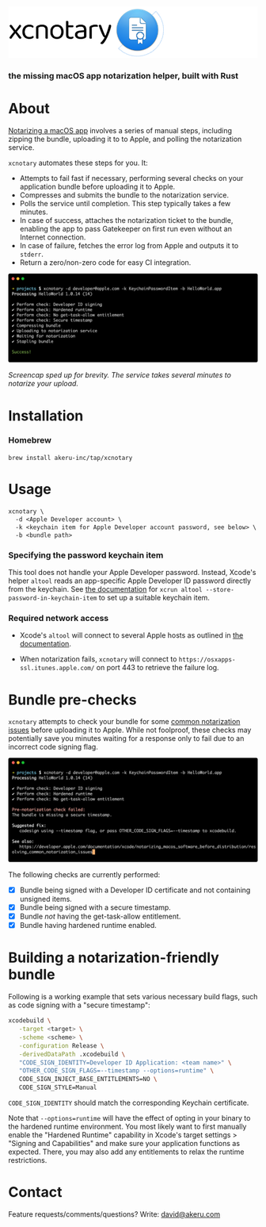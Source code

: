 ![logo](/docs/images/logo.png)

### the missing macOS app notarization helper, built with Rust

# About

[Notarizing a macOS app](https://developer.apple.com/documentation/xcode/notarizing_macos_software_before_distribution) involves a series of manual steps, including zipping the bundle, uploading it to to Apple, and polling the notarization service.

`xcnotary` automates these steps for you. It:

- Attempts to fail fast if necessary, performing several checks on your application bundle before uploading it to Apple.
- Compresses and submits the bundle to the notarization service.
- Polls the service until completion. This step typically takes a few minutes.
- In case of success, attaches the notarization ticket to the bundle, enabling the app to pass Gatekeeper on first run even without an Internet connection.
- In case of failure, fetches the error log from Apple and outputs it to `stderr`.
- Return a zero/non-zero code for easy CI integration.

![Notarization](/docs/images/notarize.png)

*Screencap sped up for brevity. The service takes several minutes to notarize your upload.*

# Installation

### Homebrew

```
brew install akeru-inc/tap/xcnotary
```

# Usage

```
xcnotary \
  -d <Apple Developer account> \
  -k <keychain item for Apple Developer account password, see below> \
  -b <bundle path>
```

### Specifying the password keychain item

This tool does not handle your Apple Developer password. Instead, Xcode's helper `altool` reads an app-specific Apple Developer ID password directly from the keychain. See [the documentation](https://developer.apple.com/documentation/xcode/notarizing_macos_software_before_distribution/customizing_the_notarization_workflow#3087734) for `xcrun altool --store-password-in-keychain-item` to set up a suitable keychain item.

### Required network access

- Xcode's `altool` will connect to several Apple hosts as outlined in [the documentation](https://developer.apple.com/documentation/xcode/notarizing_macos_software_before_distribution/customizing_the_notarization_workflow).

- When notarization fails, `xcnotary` will connect to `https://osxapps-ssl.itunes.apple.com/` on port 443 to retrieve the failure log.

# Bundle pre-checks

`xcnotary` attempts to check your bundle for some [common notarization issues](https://developer.apple.com/documentation/xcode/notarizing_macos_software_before_distribution/resolving_common_notarization_issues) before uploading it to Apple. While not foolproof, these checks may potentially save you minutes waiting for a response only to fail due to an incorrect code signing flag.

![Bundle pre-check](/docs/images/precheck.png)

The following checks are currently performed:

- [x] Bundle being signed with a Developer ID certificate and not containing unsigned items.
- [x] Bundle being signed with a secure timestamp.
- [x] Bundle *not* having the get-task-allow entitlement.
- [x] Bundle having hardened runtime enabled.

# Building a notarization-friendly bundle

Following is a working example that sets various necessary build flags, such as code signing with a "secure timestamp":

```sh
xcodebuild \
   -target <target> \
   -scheme <scheme> \
   -configuration Release \
   -derivedDataPath .xcodebuild \
   "CODE_SIGN_IDENTITY=Developer ID Application: <team name>" \
   "OTHER_CODE_SIGN_FLAGS=--timestamp --options=runtime" \
   CODE_SIGN_INJECT_BASE_ENTITLEMENTS=NO \
   CODE_SIGN_STYLE=Manual
```

`CODE_SIGN_IDENTITY` should match the corresponding Keychain certificate.

Note that `--options=runtime` will have the effect of opting in your binary to the hardened runtime environment. You most likely want to first manually enable the "Hardened Runtime" capability in Xcode's target settings > "Signing and Capabilities" and make sure your application functions as expected. There, you may also add any entitlements to relax the runtime restrictions.

# Contact

Feature requests/comments/questions? Write: david@akeru.com
